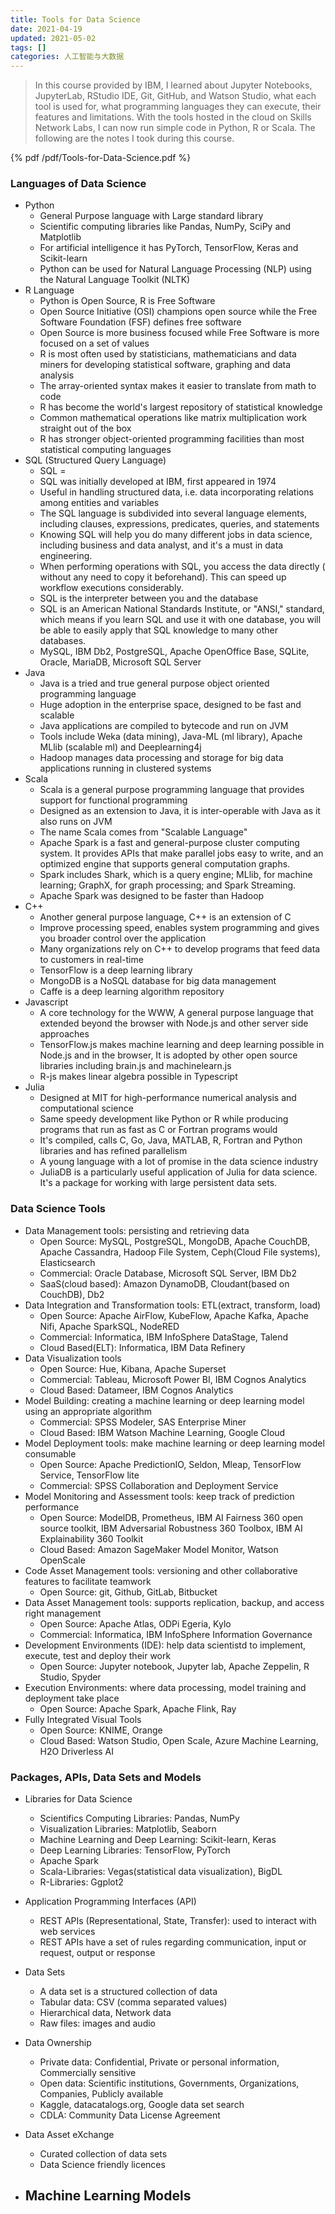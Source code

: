 ```yaml
---
title: Tools for Data Science
date: 2021-04-19
updated: 2021-05-02
tags: []
categories: 人工智能与大数据
---
```


> In this course provided by IBM, I learned about Jupyter Notebooks, JupyterLab, RStudio IDE, Git, GitHub, and Watson Studio, what each tool is used for, what programming languages they can execute, their features and limitations. With the tools hosted in the cloud on Skills Network Labs, I can now run simple code in Python, R or Scala. The following are the notes I took during this course.

<!--more-->

{% pdf /pdf/Tools-for-Data-Science.pdf %}

### Languages of Data Science

- Python
  - General Purpose language with Large standard library
  - Scientific computing libraries like Pandas, NumPy, SciPy and Matplotlib
  - For artificial intelligence it has PyTorch, TensorFlow, Keras and Scikit-learn
  - Python can be used for Natural Language Processing (NLP) using the Natural Language Toolkit (NLTK)
- R Language
  - Python is Open Source, R is Free Software
  - Open Source Initiative (OSI) champions open source while the Free Software Foundation (FSF) defines free software
  - Open Source is more business focused while Free Software is more focused on a set of values
  - R is most often used by statisticians, mathematicians and data miners for developing statistical software, graphing and data analysis
  - The array-oriented syntax makes it easier to translate from math to code
  - R has become the world's largest repository of statistical knowledge
  - Common mathematical operations like matrix multiplication work straight out of the box
  - R has stronger object-oriented programming facilities than most statistical computing languages 
- SQL (Structured Query Language)
  - SQL = 
  - SQL was initially developed at IBM, first appeared in 1974
  - Useful in handling structured data, i.e. data incorporating relations among entities and variables
  - The SQL language is subdivided into several language elements, including clauses, expressions, predicates, queries, and statements
  - Knowing SQL will help you do many different jobs in data science, including business and data analyst, and it's a must in data engineering. 
  - When performing operations with SQL, you access the data directly ( without any need to copy it beforehand). This can speed up workflow executions considerably.
  - SQL is the interpreter between you and the database
  - SQL is an American National Standards Institute, or "ANSI," standard, which means if you learn SQL and use it with one database, you will be able to easily apply that SQL knowledge to many other databases.
  - MySQL, IBM Db2, PostgreSQL, Apache OpenOffice Base, SQLite, Oracle, MariaDB, Microsoft SQL Server
- Java
  - Java is a tried and true general purpose object oriented programming language
  - Huge adoption in the enterprise space, designed to be fast and scalable
  - Java applications are compiled to bytecode and run on JVM
  - Tools include Weka (data mining), Java-ML (ml library), Apache MLlib (scalable ml) and Deeplearning4j
  - Hadoop manages data processing and storage for big data applications running in clustered systems
- Scala
  - Scala is a general purpose programming language that provides support for functional programming
  - Designed as an extension to Java, it is inter-operable with Java as it also runs on JVM
  - The name Scala comes from "Scalable Language"
  - Apache Spark is a fast and general-purpose cluster computing system. It provides APIs that make parallel jobs easy to write, and an optimized engine that supports general computation graphs.
  - Spark includes Shark, which is a query engine; MLlib, for machine learning; GraphX, for graph processing; and Spark Streaming. 
  - Apache Spark was designed to be faster than Hadoop
- C++
  - Another general purpose language, C++ is an extension of C
  - Improve processing speed, enables system programming and gives you broader control over the application
  - Many organizations rely on C++ to develop programs that feed data to customers in real-time
  - TensorFlow is a deep learning library
  - MongoDB is a NoSQL database for big data management
  - Caffe is a deep learning algorithm repository
- Javascript
  - A core technology for the WWW, A general purpose language that extended beyond the browser with Node.js and other server side approaches
  - TensorFlow.js makes machine learning and deep learning possible in Node.js and in the browser, It is adopted by other open source libraries including brain.js and machinelearn.js
  - R-js makes linear algebra possible in Typescript
- Julia
  - Designed at MIT for high-performance numerical analysis and computational science
  - Same speedy development like Python or R while producing programs that run as fast as C or Fortran programs would
  - It's compiled, calls C, Go, Java, MATLAB, R, Fortran and Python libraries and has refined parallelism
  - A young language with a lot of promise in the data science industry
  - JuliaDB is a particularly useful application of Julia for data science. It's a package for working with large persistent data sets.

### Data Science Tools

- Data Management tools: persisting and retrieving data
  - Open Source: MySQL, PostgreSQL, MongoDB, Apache CouchDB, Apache Cassandra, Hadoop File System, Ceph(Cloud File systems), Elasticsearch
  - Commercial: Oracle Database, Microsoft SQL Server, IBM Db2
  - SaaS(cloud based): Amazon DynamoDB, Cloudant(based on CouchDB), Db2
- Data Integration and Transformation tools: ETL(extract, transform, load)
  - Open Source: Apache AirFlow, KubeFlow, Apache Kafka, Apache Nifi, Apache SparkSQL, NodeRED
  - Commercial: Informatica, IBM InfoSphere DataStage, Talend
  - Cloud Based(ELT): Informatica, IBM Data Refinery
- Data Visualization tools
  - Open Source: Hue, Kibana, Apache Superset
  - Commercial: Tableau, Microsoft Power BI, IBM Cognos Analytics
  - Cloud Based: Datameer, IBM Cognos Analytics
- Model Building: creating a machine learning or deep learning model using an appropriate algorithm
  - Commercial: SPSS Modeler, SAS Enterprise Miner
  - Cloud Based: IBM Watson Machine Learning, Google Cloud
- Model Deployment tools: make machine learning or deep learning model consumable
  - Open Source: Apache PredictionIO, Seldon, Mleap, TensorFlow Service, TensorFlow lite
  - Commercial: SPSS Collaboration and Deployment Service
- Model Monitoring and Assessment tools: keep track of prediction performance
  - Open Source: ModelDB, Prometheus, IBM AI Fairness 360 open source toolkit, IBM Adversarial Robustness 360 Toolbox, IBM AI Explainability 360 Toolkit
  - Cloud Based: Amazon SageMaker Model Monitor, Watson OpenScale
- Code Asset Management tools: versioning and other collaborative features to facilitate teamwork
  - Open Source: git, Github, GitLab, Bitbucket
- Data Asset Management tools: supports replication, backup, and access right management
  - Open Source: Apache Atlas, ODPi Egeria, Kylo
  - Commercial: Informatica, IBM InfoSphere Information Governance
- Development Environments (IDE): help data scientistd to implement, execute, test and deploy their work
  - Open Source: Jupyter notebook, Jupyter lab, Apache Zeppelin, R Studio, Spyder
- Execution Environments: where data processing, model training and deployment take place
  - Open Source: Apache Spark, Apache Flink, Ray
- Fully Integrated Visual Tools
  - Open Source: KNIME, Orange
  - Cloud Based: Watson Studio, Open Scale, Azure Machine Learning, H2O Driverless AI

### Packages, APIs, Data Sets and Models

- Libraries for Data Science
  - Scientifics Computing Libraries: Pandas, NumPy
  - Visualization Libraries: Matplotlib, Seaborn
  - Machine Learning and Deep Learning: Scikit-learn, Keras
  - Deep Learning Libraries: TensorFlow, PyTorch
  - Apache Spark
  - Scala-Libraries: Vegas(statistical data visualization), BigDL
  - R-Libraries: Ggplot2
- Application Programming Interfaces (API)
  - REST APIs (Representational, State, Transfer): used to interact with web services
  - REST APIs have a set of rules regarding communication, input or request, output or response
- Data Sets
  - A data set is a structured collection of data
  - Tabular data: CSV (comma separated values)
  - Hierarchical data, Network data
  - Raw files: images and audio
- Data Ownership
  - Private data: Confidential, Private or personal information, Commercially sensitive
  - Open data: Scientific institutions, Governments, Organizations, Companies, Publicly available
  - Kaggle, datacatalogs.org, Google data set search
  - CDLA: Community Data License Agreement

- Data Asset eXchange
  - Curated collection of data sets
  - Data Science friendly licences
- Machine Learning Models
  - 
